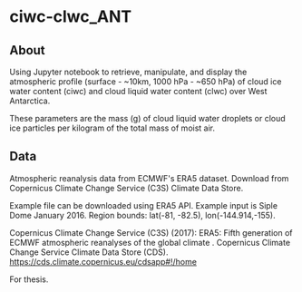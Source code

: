 # ciwc-clwc_ANT

## About
Using Jupyter notebook to retrieve, manipulate, and display the atmospheric profile (surface - ~10km, 1000 hPa - ~650 hPa) of cloud ice water content (ciwc) and cloud liquid water content (clwc) over West Antarctica. 

These parameters are the mass (g) of cloud liquid water droplets or cloud ice particles per kilogram of the total mass of moist air.

## Data

Atmospheric reanalysis data from ECMWF's ERA5 dataset. Download from Copernicus Climate Change Service (C3S) Climate Data Store.

Example file can be downloaded using ERA5 API. Example input is Siple Dome January 2016. Region bounds: lat(-81, -82.5), lon(-144.914,-155).

Copernicus Climate Change Service (C3S) (2017): ERA5: Fifth generation of ECMWF atmospheric reanalyses of the global climate . Copernicus Climate Change Service Climate Data Store (CDS). https://cds.climate.copernicus.eu/cdsapp#!/home

For thesis.

